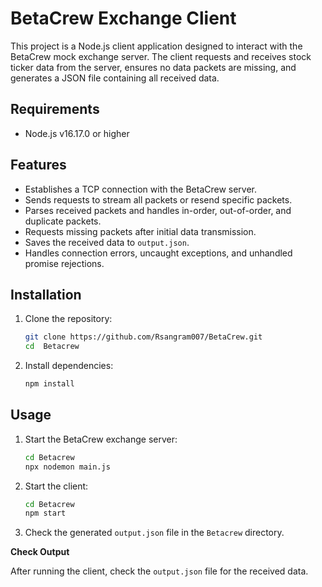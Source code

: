 # BetaCrew Exchange Client

This project is a Node.js client application designed to interact with the BetaCrew mock exchange server. The client requests and receives stock ticker data from the server, ensures no data packets are missing, and generates a JSON file containing all received data.

## Requirements

- Node.js v16.17.0 or higher


## Features

- Establishes a TCP connection with the BetaCrew server.
- Sends requests to stream all packets or resend specific packets.
- Parses received packets and handles in-order, out-of-order, and duplicate packets.
- Requests missing packets after initial data transmission.
- Saves the received data to `output.json`.
- Handles connection errors, uncaught exceptions, and unhandled promise rejections.

## Installation

1. Clone the repository:

    ```sh
    git clone https://github.com/Rsangram007/BetaCrew.git
    cd  Betacrew
    ```

2. Install dependencies:

    ```sh
    npm install
    ```

## Usage

1. Start the BetaCrew exchange server:

    ```sh
    cd Betacrew
   npx nodemon main.js
    ```

2. Start the client:

    ```sh
    cd Betacrew
    npm start
    ```

3. Check the generated `output.json` file in the `Betacrew` directory.

 

 **Check Output**

   After running the client, check the `output.json` file for the received data.